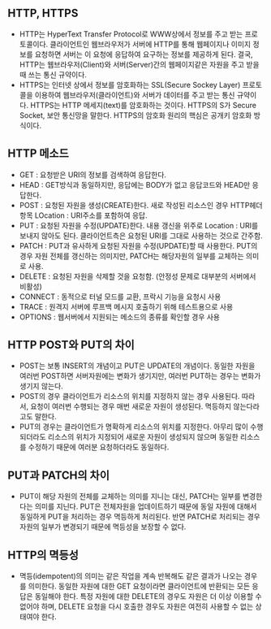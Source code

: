 ## HTTP, HTTPS
- HTTP는 HyperText Transfer Protocol로 WWW상에서 정보를 주고 받는 프로토콜이다. 클라이언트인 웹브라우저가 서버에 HTTP를 통해 웹페이지나 이미지 정보를 요청하면 서버는 이 요청에 응답하여 요구하는 정보를 제공하게 된다. 결국, HTTP는 웹브라우저(Client)와 서버(Server)간의 웹페이지같은 자원을 주고 받을 때 쓰는 통신 규약이다. 
- HTTPS는 인터넷 상에서 정보를 암호화하는 SSL(Secure Sockey Layer) 프로토콜을 이용하여 웹브라우저(클라이언트)와 서버가 데이터를 주고 받는 통신 규약이다. HTTPS는 HTTP 메세지(text)를 암호화하는 것이다. HTTPS의 S가 Secure Socket, 보안 통신망을 말한다. HTTPS의 암호화 원리의 핵심은 공개키 암호화 방식이다.

## HTTP 메소드
<ul>
  <li>GET : 요청받은 URI의 정보를 검색하여 응답한다.</li>
  <li>HEAD : GET방식과 동일하지만, 응답에는 BODY가 없고 응답코드와 HEAD만 응답한다.</li>
  <li>POST : 요청된 자원을 생성(CREATE)한다. 새로 작성된 리소스인 경우 HTTP헤더 항목 LOcation : URI주소를 포함하여 응답.</li>
  <li>PUT : 요청된 자원을 수정(UPDATE)한다. 내용 갱신을 위주로 Location : URI를 보내지 않아도 된다. 클라이언트측은 요청된 URI를 그대로 사용하는 것으로 간주함.</li>
  <li>PATCH : PUT과 유사하게 요청된 자원을 수정(UPDATE)할 때 사용한다. PUT의 경우 자원 전체를 갱신하는 의미지만, PATCH는 해당자원의 일부를 교체하는 의미로 사용.</li>
  <li>DELETE : 요청된 자원을 삭제할 것을 요청함. (안정성 문제로 대부분의 서버에서 비활성)</li>
  <li>CONNECT : 동적으로 터널 모드를 교환, 프락시 기능을 요청시 사용</li>
  <li>TRACE : 원격지 서버에 루프백 메시지 호출하기 위해 테스트용으로 사용</li>
  <li>OPTIONS : 웹서버에서 지원되는 메소드의 종류를 확인할 경우 사용</li>
</ul>

## HTTP POST와 PUT의 차이
- POST는 보통 INSERT의 개념이고 PUT은 UPDATE의 개념이다. 동일한 자원을 여러번 POST하면 서버자원에는 변화가 생기지만, 여러번 PUT하는 경우는 변화가 생기지 않는다.
- POST의 경우 클라이언트가 리소스의 위치를 지정하지 않는 경우 사용된다. 따라서, 요청이 여러번 수행되는 경우 매번 새로운 자원이 생성된다. 멱등하지 않는다라고도 말한다.
- PUT의 경우는 클라이언트가 명확하게 리소스의 위치를 지정한다. 아무리 많이 수행되더라도 리소스의 위치가 지정되어 새로운 자원이 생성되지 않으며 동일한 리소스를 수정하기 때문에 여러분 요청하더라도 동일하다.

## PUT과 PATCH의 차이
- PUT이 해당 자원의 전체를 교체하는 의미를 지니는 대신, PATCH는 일부를 변경한다는 의미를 지닌다. PUT은 전체자원을 업데이트하기 때문에 동일 자원에 대해서 동일하게 PUT을 처리하는 경우 멱등하게 처리된다. 반면 PATCH로 처리되는 경우 자원의 일부가 변경되기 때문에 멱등성을 보장할 수 없다.

## HTTP의 멱등성
- 멱등(idempotent)의 의미는 같은 작업을 계속 반복해도 같은 결과가 나오는 경우를 의미한다. 동일한 자원에 대한 GET 요청이라면 클라이언트에 반환되는 모든 응답은 동일해야 한다. 특정 자원에 대한 DELETE의 경우도 자원은 더 이상 이용할 수 없어야 하며, DELETE 요청을 다시 호출한 경우도 자원은 여전히 사용할 수 없는 상태여야 한다.
